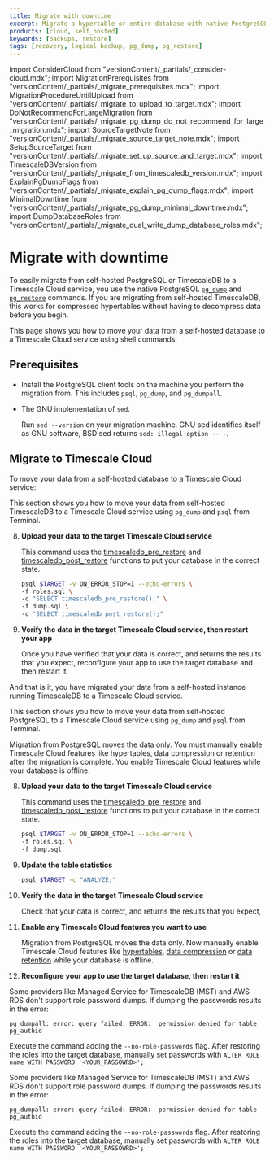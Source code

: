 ```yaml
---
title: Migrate with downtime
excerpt: Migrate a hypertable or entire database with native PostgreSQL commands
products: [cloud, self_hosted]
keywords: [backups, restore]
tags: [recovery, logical backup, pg_dump, pg_restore]
---
```


import ConsiderCloud from "versionContent/_partials/_consider-cloud.mdx";
import MigrationPrerequisites from "versionContent/_partials/_migrate_prerequisites.mdx";
import MigrationProcedureUntilUpload from "versionContent/_partials/_migrate_to_upload_to_target.mdx";
import DoNotRecommendForLargeMigration from "versionContent/_partials/_migrate_pg_dump_do_not_recommend_for_large_migration.mdx";
import SourceTargetNote from "versionContent/_partials/_migrate_source_target_note.mdx";
import SetupSourceTarget from "versionContent/_partials/_migrate_set_up_source_and_target.mdx";
import TimescaleDBVersion from "versionContent/_partials/_migrate_from_timescaledb_version.mdx";
import ExplainPgDumpFlags from "versionContent/_partials/_migrate_explain_pg_dump_flags.mdx";
import MinimalDowntime from "versionContent/_partials/_migrate_pg_dump_minimal_downtime.mdx";
import DumpDatabaseRoles from "versionContent/_partials/_migrate_dual_write_dump_database_roles.mdx";

# Migrate with downtime

To easily migrate from self-hosted PostgreSQL or TimescaleDB to a Timescale Cloud service, you 
use the native PostgreSQL [`pg_dump`][pg_dump] and [`pg_restore`][pg_restore] commands. If you 
are migrating from self-hosted TimescaleDB, this works for compressed hypertables without having 
to decompress data before you begin.

<DoNotRecommendForLargeMigration />

<MinimalDowntime />

This page shows you how to move your data from a self-hosted database to a Timescale Cloud service using 
shell commands.

## Prerequisites

<MigrationPrerequisites />

- Install the PostgreSQL client tools on the machine you perform the migration from. This includes 
  `psql`, `pg_dump`, and `pg_dumpall`.
- The GNU implementation of `sed`.

  Run `sed --version` on your migration machine. GNU sed identifies itself 
  as GNU software, BSD sed returns `sed: illegal option -- -`.


## Migrate to Timescale Cloud

To move your data from a self-hosted database to a Timescale Cloud service:

<Tabs label="Migrate with downtime">

<Tab title="From TimescaleDB">

This section shows you how to move your data from self-hosted TimescaleDB to a Timescale Cloud service 
using `pg_dump` and `psql` from Terminal. 

<Procedure>

<MigrationProcedureUntilUpload />

8. **Upload your data to the target Timescale Cloud service**

   This command uses the [timescaledb_pre_restore] and [timescaledb_post_restore] functions to put your database in the
   correct state.

    ```bash
    psql $TARGET -v ON_ERROR_STOP=1 --echo-errors \
    -f roles.sql \
    -c "SELECT timescaledb_pre_restore();" \
    -f dump.sql \
    -c "SELECT timescaledb_post_restore();"
    ```

1. **Verify the data in the target Timescale Cloud service, then restart your app**

    Once you have verified that your data is correct, and returns the results that you expect, 
    reconfigure your app to use the target database and then restart it.

</Procedure> 

And that is it, you have migrated your data from a self-hosted instance running TimescaleDB to a Timescale Cloud service. 

</Tab>
<Tab title="From PostgreSQL">

This section shows you how to move your data from self-hosted PostgreSQL to a Timescale Cloud service
using `pg_dump` and `psql` from Terminal.

Migration from PostgreSQL moves the data only. You must manually enable Timescale Cloud features like 
hypertables, data compression or retention after the migration is complete. You enable Timescale Cloud 
features while your database is offline.

<MigrationProcedureUntilUpload />

8. **Upload your data to the target Timescale Cloud service**

    This command uses the [timescaledb_pre_restore] and [timescaledb_post_restore] functions to put your database in the
    correct state.

    ```bash
    psql $TARGET -v ON_ERROR_STOP=1 --echo-errors \
    -f roles.sql \
    -f dump.sql
    ```

1. **Update the table statistics**

    ```bash
    psql $TARGET -c "ANALYZE;"
    ```

1. **Verify the data in the target Timescale Cloud service**

   Check that your data is correct, and returns the results that you expect,

1. **Enable any Timescale Cloud features you want to use**

    Migration from PostgreSQL moves the data only. Now manually enable Timescale Cloud features like
    [hypertables][about-hypertables], [data compression][data-compression] or [data retention][data-retention] 
    while your database is offline.

1. **Reconfigure your app to use the target database, then restart it**


</Tab>

<Tab title="From AWS RDS">

<Highlight type="important">

Some providers like Managed Service for TimescaleDB (MST) and AWS RDS don't
support role password dumps. If dumping the passwords results in the error:

```
pg_dumpall: error: query failed: ERROR:  permission denied for table pg_authid
```

Execute the command adding the `--no-role-passwords` flag. After restoring the
roles into the target database, manually set passwords with `ALTER ROLE name
WITH PASSWORD '<YOUR_PASSOWRD>';`

</Highlight>

</Tab>

<Tab title="From MST">

<Highlight type="important">

Some providers like Managed Service for TimescaleDB (MST) and AWS RDS don't
support role password dumps. If dumping the passwords results in the error:

```
pg_dumpall: error: query failed: ERROR:  permission denied for table pg_authid
```

Execute the command adding the `--no-role-passwords` flag. After restoring the
roles into the target database, manually set passwords with `ALTER ROLE name
WITH PASSWORD '<YOUR_PASSOWRD>';`

</Highlight>

</Tab>
<Tab title="From Multi-node">

</Tab>

</Tabs>



[list of compatible extensions]: /use-timescale/:currentVersion:/extensions/
[pg_dump]: https://www.postgresql.org/docs/current/app-pgdump.html
[pg_restore]: https://www.postgresql.org/docs/current/app-pgrestore.html
[migrate-from-timescaledb]: /migrate/:currentVersion:/pg-dump-and-restore/#migrate-from-timescaledb-using-pg_dumprestore
[migrate-from-postgresql]: /migrate/:currentVersion:/pg-dump-and-restore/#migrate-from-postgresql-using-pg_dumprestore
[dumping-with-concurrency]: /migrate/:currentVersion:/troubleshooting/#dumping-with-concurrency
[restoring-with-concurrency]: /migrate/:currentVersion:/troubleshooting/#restoring-with-concurrency 
[long-running-pgdump]: /migrate/:currentVersion:/troubleshooting/#dumping-and-locks
[Upgrade TimescaleDB]: https://docs.timescale.com/self-hosted/latest/upgrades/
[timescaledb_pre_restore]: /api/:currentVersion:/administration/#timescaledb_post_restore
[timescaledb_post_restore]: /api/:currentVersion:/administration/#timescaledb_post_restore
[about-hypertables]: /use-timescale/:currentVersion:/hypertables/about-hypertables/
[data-compression]: /use-timescale/:currentVersion:/compression/about-compression/
[data-retention]: /use-timescale/:currentVersion:/data-retention/about-data-retention/